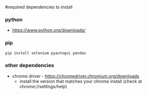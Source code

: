 #required dependencies to install 

### python
- https://www.python.org/downloads/

### pip
``` python
pip install selenium pyautogui pandas
```

### other dependencies
- chrome driver - https://chromedriver.chromium.org/downloads
  - install the version that matches your chrome install (check at chrome://settings/help)

